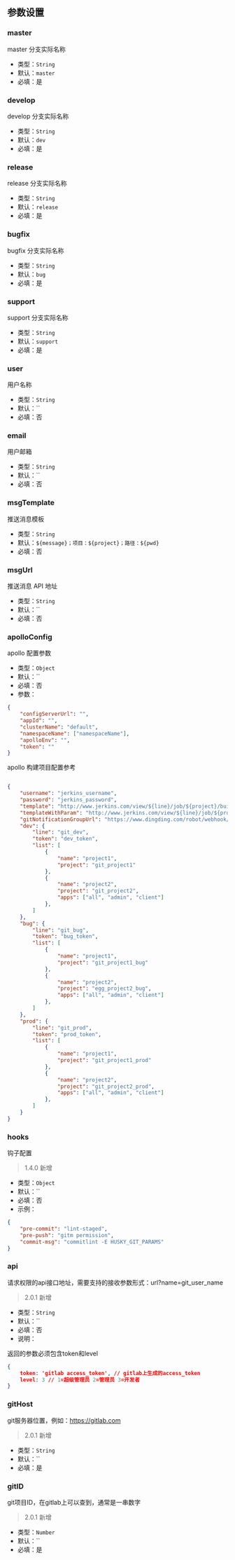 ## 参数设置

### master

master 分支实际名称

-   类型：`String`
-   默认：`master`
-   必填：是

### develop

develop 分支实际名称

-   类型：`String`
-   默认：`dev`
-   必填：是

### release

release 分支实际名称

-   类型：`String`
-   默认：`release`
-   必填：是

### bugfix

bugfix 分支实际名称

-   类型：`String`
-   默认：`bug`
-   必填：是

### support <Badge text="已弃用" type="error"/>

support 分支实际名称

-   类型：`String`
-   默认：`support`
-   必填：是

### user

用户名称

-   类型：`String`
-   默认：``
-   必填：否

### email

用户邮箱

-   类型：`String`
-   默认：``
-   必填：否

### msgTemplate

推送消息模板

-   类型：`String`
-   默认：`${message}；项目：${project}；路径：${pwd}`
-   必填：否

### msgUrl

推送消息 API 地址

-   类型：`String`
-   默认：``
-   必填：否

### apolloConfig

apollo 配置参数

-   类型：`Object`
-   默认：``
-   必填：否
-   参数：

```json
{
    "configServerUrl": "",
    "appId": "",
    "clusterName": "default",
    "namespaceName": ["namespaceName"],
    "apolloEnv": "",
    "token": ""
}
```

apollo 构建项目配置参考

```json

{
	"username": "jerkins_username",
	"password": "jerkins_password",
	"template": "http://www.jerkins.com/view/${line}/job/${project}/build?token=${token}", // 不带参数
	"templateWithParam": "http://www.jerkins.com/view/${line}/job/${project}/buildWithParameters?token=${token}&build_app=${app}", // 带参数
	"gitNotificationGroupUrl": "https://www.dingding.com/robot/webhook/send?type=0&token=xxxxxxxx", // 推送群消息的api
	"dev": {
		"line": "git_dev",
		"token": "dev_token",
		"list": [
			{
				"name": "project1",
				"project": "git_project1"
			},
			{
				"name": "project2",
				"project": "git_project2",
				"apps": ["all", "admin", "client"]
			},
		]
	},
	"bug": {
		"line": "git_bug",
		"token": "bug_token",
		"list": [
			{
				"name": "project1",
				"project": "git_project1_bug"
			},
			{
				"name": "project2",
				"project": "egg_project2_bug",
				"apps": ["all", "admin", "client"]
			},
		]
	},
	"prod": {
		"line": "git_prod",
		"token": "prod_token",
		"list": [
			{
				"name": "project1",
				"project": "git_project1_prod"
			},
			{
				"name": "project2",
				"project": "git_project2_prod",
				"apps": ["all", "admin", "client"]
			},
		]
	}
}

```

### hooks

钩子配置

> 1.4.0 新增

-   类型：`Object`
-   默认：``
-   必填：否
-   示例：

```json
{
    "pre-commit": "lint-staged",
    "pre-push": "gitm permission",
    "commit-msg": "commitlint -E HUSKY_GIT_PARAMS"
}
```

### api

请求权限的api接口地址，需要支持的接收参数形式：url?name=git_user_name

> 2.0.1 新增

-   类型：`String`
-   默认：``
-   必填：否
-   说明：

返回的参数必须包含token和level

```json
{
    token: 'gitlab access_token', // gitlab上生成的access_token
    level: 3 // 1=超级管理员 2=管理员 3=开发者
}
```


### gitHost

git服务器位置，例如：https://gitlab.com

> 2.0.1 新增

-   类型：`String`
-   默认：``
-   必填：是


### gitID

git项目ID，在gitlab上可以查到，通常是一串数字

> 2.0.1 新增

-   类型：`Number`
-   默认：``
-   必填：是
